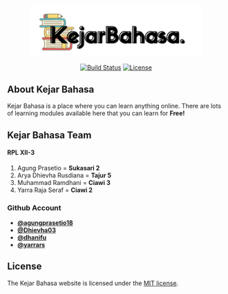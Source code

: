 <p align="center"><a href="#"><img src="public/admin/assets/images/kejarbahasa.png" width="400"></a></p>

<p align="center">
<a href="https://travis-ci.org/laravel/framework"><img src="https://travis-ci.org/laravel/framework.svg" alt="Build Status"></a>
<a href="https://packagist.org/packages/laravel/framework"><img src="https://poser.pugx.org/laravel/framework/license.svg" alt="License"></a>
</p>

## About Kejar Bahasa

Kejar Bahasa ​​is a place where you can learn anything online. There are lots of learning modules available here that you can learn for **Free!**

## Kejar Bahasa Team
#### RPL XII-3
1. Agung Prasetio = **Sukasari 2**
2. Arya Dhievha Rusdiana = **Tajur 5**
3. Muhammad Ramdhani = **Ciawi 3**
4. Yarra Raja Seraf = **Ciawi 2**

### Github Account

- **[@agungprasetio18](https://github.com/agungprasetio18)**
- **[@Dhievha03](https://github.com/Dhievha03)**
- **[@dhanifu](https://github.com/dhanifu)**
- **[@yarrars](https://github.com/yarrars)**

## License

The Kejar Bahasa website is licensed under the [MIT license](https://opensource.org/licenses/MIT).
